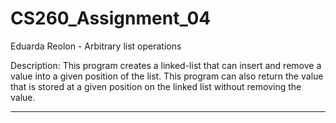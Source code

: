# CS260_Assignment_04
Eduarda Reolon - Arbitrary list operations

Description: This program creates a linked-list that can insert and remove a value into a given position of the list. This program can also return the value that is stored at a given position on the linked list without removing the value. 

---------------------------------------------------------------------------------------------------
